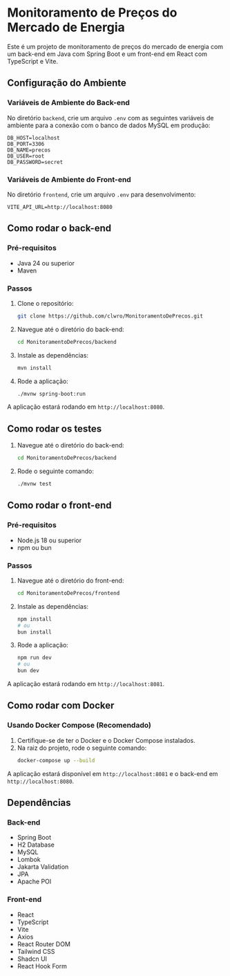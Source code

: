 # Monitoramento de Preços do Mercado de Energia

Este é um projeto de monitoramento de preços do mercado de energia com um back-end em Java com Spring Boot e um front-end em React com TypeScript e Vite.

## Configuração do Ambiente

### Variáveis de Ambiente do Back-end

No diretório `backend`, crie um arquivo `.env` com as seguintes variáveis de ambiente para a conexão com o banco de dados MySQL em produção:

```
DB_HOST=localhost
DB_PORT=3306
DB_NAME=precos
DB_USER=root
DB_PASSWORD=secret
```

### Variáveis de Ambiente do Front-end

No diretório `frontend`, crie um arquivo `.env` para desenvolvimento:

```
VITE_API_URL=http://localhost:8080
```

## Como rodar o back-end

### Pré-requisitos

- Java 24 ou superior
- Maven

### Passos

1.  Clone o repositório:
    ```bash
    git clone https://github.com/clwro/MonitoramentoDePrecos.git
    ```
2.  Navegue até o diretório do back-end:
    ```bash
    cd MonitoramentoDePrecos/backend
    ```
3.  Instale as dependências:
    ```bash
    mvn install
    ```
4.  Rode a aplicação:
    ```bash
    ./mvnw spring-boot:run
    ```

A aplicação estará rodando em `http://localhost:8080`.

## Como rodar os testes

1.  Navegue até o diretório do back-end:
    ```bash
    cd MonitoramentoDePrecos/backend
    ```
2.  Rode o seguinte comando:
    ```bash    
    ./mvnw test
    ```

## Como rodar o front-end

### Pré-requisitos

- Node.js 18 ou superior
- npm ou bun

### Passos

1.  Navegue até o diretório do front-end:
    ```bash
    cd MonitoramentoDePrecos/frontend
    ```
2.  Instale as dependências:
    ```bash
    npm install
    # ou
    bun install
    ```
3.  Rode a aplicação:
    ```bash
    npm run dev
    # ou
    bun dev
    ```

A aplicação estará rodando em `http://localhost:8081`.

## Como rodar com Docker

### Usando Docker Compose (Recomendado)

1.  Certifique-se de ter o Docker e o Docker Compose instalados.
2.  Na raiz do projeto, rode o seguinte comando:
    ```bash
    docker-compose up --build
    ```

A aplicação estará disponível em `http://localhost:8081` e o back-end em `http://localhost:8080`.

## Dependências


### Back-end

- Spring Boot
- H2 Database
- MySQL
- Lombok
- Jakarta Validation
- JPA
- Apache POI

### Front-end

- React
- TypeScript
- Vite
- Axios
- React Router DOM
- Tailwind CSS
- Shadcn UI
- React Hook Form
